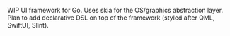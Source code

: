WIP UI framework for Go.
Uses skia for the OS/graphics abstraction layer.
Plan to add declarative DSL on top of the framework (styled after QML, SwiftUI, Slint).
